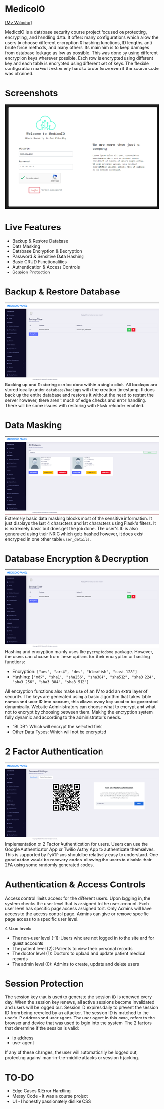 # MedicoIO
[[My Website]](https://mitsuzi.xyz/)

MedicoIO is a database security course project focused on protecting, encrypting, and handling data. It offers many configurations which allow the users to choose different encryption & hashing functions, ID lengths, anti brute force methods, and many others. Its main aim is to keep damages from database leakage as low as possible. This was done by using different encryption keys wherever possible. Each row is encrypted using different key and each table is encrypted using different set of keys. The flexible configuration makes it extremely hard to brute force even if the source code was obtained.

# Screenshots
![main](https://github.com/ContionMig/MedicoIO/blob/main/showcase/Screenshot_2-min.png?raw=true)

# Live Features
- Backup & Restore Database
- Data Masking
- Database Encryption & Decryption
- Password & Sensitive Data Hashing
- Basic CRUD Functionalities
- Authentication & Access Controls
- Session Protection



# Backup & Restore Database
![backup](https://github.com/ContionMig/MedicoIO/blob/main/showcase/Screenshot_11-min.png?raw=true)
Backing up and Restoring can be done within a single click. All backups are stored locally under `database/backups` with the creation timestamp. It does back up the entire database and restores it without the need to restart the server however, there aren't much of edge checks and error handling. There will be some issues with restoring with Flask reloader enabled. 


# Data Masking
![masking](https://github.com/ContionMig/MedicoIO/blob/main/showcase/Screenshot_3-min.png?raw=true)
Extremely basic data masking blocks most of the sensitive information. It just displays the last 4 characters and 1st characters using Flask's filters. It is extremely basic but does get the job done. The user's ID is also generated using their NRIC which gets hashed however, it does exist encrypted in one other table `user_details`. 


# Database Encryption & Decryption
![encryption](https://github.com/ContionMig/MedicoIO/blob/main/showcase/Screenshot_11-min.png?raw=true)
Hashing and encryption mainly uses the `pycryptodome` package. However, the users can choose from these options for their encryption or hashing functions:
- Encryption: `["aes", "arc4", "des", "blowfish", "cast-128"]`
- Hashing: `["md5", "sha1", "sha256", "sha384", "sha512", "sha3_224", "sha3_256", "sha3_384", "sha3_512"]`

All encryption functions also make use of an IV to add an extra layer of security. The keys are generated using a basic algorithm that takes table names and user ID into account, this allows every key used to be generated dynamically. Website Administrators can choose what to encrypt and what not to encrypt by choosing between them. Making the encryption system fully dynamic and according to the administrator's needs.
- “BLOB”: Which will encrypt the selected field
- Other Data Types: Which will not be encrypted


# 2 Factor Authentication
![2factor](https://github.com/ContionMig/MedicoIO/blob/main/showcase/Screenshot_12-min.png?raw=true)
Implementation of 2 Factor Authentication for users. Users can use the Google Authenticator App or Twilio Authy App to authenticate themselves. This is supported by `PyOTP` ans should be relatively easy to understand. One good addon would be recovery codes, allowing the users to disable their 2FA using some randomly generated codes.

# Authentication & Access Controls
Access control limits access for the different users. Upon logging in, the system checks the user level that is assigned to the user account. Each user level has specific page access assigned to it. Only Admins will have access to the access control page. Admins can give or remove specific page access to a specific user level.

4 User levels
- The non-user level (-1): Users who are not logged in to the site and for guest accounts
- The patient level (2): Patients to view their personal records
- The doctor level (1): Doctors to upload and update patient medical records
- The admin level (0): Admins to create, update and delete users



# Session Protection
The session key that is used to generate the session ID is renewed every day. When the session key renews, all active sessions become invalidated and users will be logged out. Session ID expires daily to prevent the session ID from being recycled by an attacker. The session ID is matched to the user’s IP address and user agent. The user agent in this case, refers to the browser and device that was used to login into the system. The 2 factors that determine if the session is valid:
- ip address
- user agent

If any of these changes, the user will automatically be logged out, protecting against man-in-the-middle attacks or session hijacking.


# TO-DO
- Edge Cases & Error Handling
- Messy Code - It was a course project
- UI - I honestly passionately dislike CSS 
